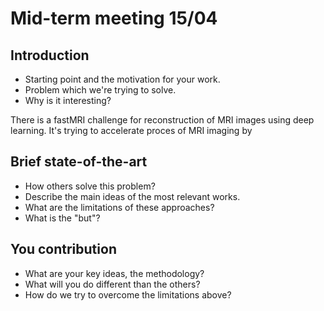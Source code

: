 # Mid-term meeting 15/04

## Introduction

- Starting point and the motivation for your work.
- Problem which we're trying to solve.
- Why is it interesting?


There is a fastMRI challenge for reconstruction of MRI images using deep learning. It's trying to accelerate proces of MRI imaging by 

## Brief state-of-the-art

- How others solve this problem?
- Describe the main ideas of the most relevant works.
- What are the limitations of these approaches?
- What is the "but"?





## You contribution

- What are your key ideas, the methodology?
- What will you do different than the others?
- How do we try to overcome the limitations above?
